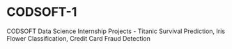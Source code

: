 # CODSOFT-1
CODSOFT Data Science Internship Projects - Titanic Survival Prediction, Iris Flower Classification, Credit Card Fraud Detection
